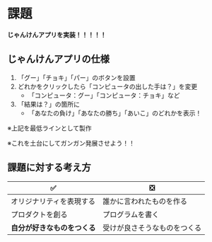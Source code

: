 # 課題

**じゃんけんアプリを実装！！！！！**

## じゃんけんアプリの仕様

1. 「グー」「チョキ」「パー」のボタンを設置
2. どれかをクリックしたら「コンピュータの出した手は？」を変更
    - 「コンピュータ：グー」「コンピュータ：チョキ」など
3. 「結果は？」の箇所に
    - 「あなたの負け」「あなたの勝ち」「あいこ」のどれかを表示！

※上記を最低ラインとして製作

※これを土台にしてガンガン発展させよう！！


## 課題に対する考え方

|✅|❎|
|-|-|
|オリジナリティを表現する|誰かに言われたものを作る|
|プロダクトを創る|プログラムを書く|
|**自分が好きなものをつくる**|受けが良さそうなものをつくる|
